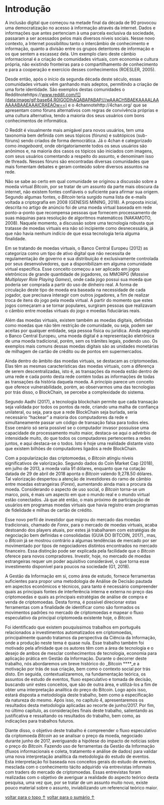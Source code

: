 # Introdução

A inclusão digital que começou na metade final da década de 90 provocou uma democratização no acesso à informação através da internet. Dados e informações que antes pertenciam à uma parcela exclusiva da sociedade, passaram a ser acessados pelos mais diversos níveis sociais. Nesse novo contexto, a Internet possibilitou tanto o intercâmbio de conhecimento e informação, quanto a divisão entre os grupos detentores de informação e os que sentem a escassez dela. Um exemplo claro deste câmbio informacional é a criação de comunidades virtuais, com economia e cultura própria, não existindo fronteiras para o compartilhamento de conhecimento e para a cooperação e exercício desses conhecimentos \(ROESLER, 2005\).

Desde então, após o início da segunda década deste século, essas comunidades virtuais vêm ganhando mais adeptos, permitindo a criação de uma forte identidade. São exemplos destas comunidades o Redditnotehttps://www.reddit.com/![](data:image/gif;base64,R0lGODlhAQABAPABAP///wAAACH5BAEKAAAALAAAAAABAAEAAAICRAEAOw==) e o 4channotehttp://4chan.org/![](data:image/gif;base64,R0lGODlhAQABAPABAP///wAAACH5BAEKAAAALAAAAAABAAEAAAICRAEAOw==) que se apresentam como fóruns alternativos com regras de convivência próprias e uma cultura alternativa, tendo a maioria dos seus usuários com bons conhecimentos de informática.

O Reddit é visualmente mais amigável para novos usuários, tem uma taxonomia bem definida com seus tópicos \(fóruns\) e subtópicos \(sub-fóruns\) sendo criados de forma democrática. Já o 4chan é categorizado como _imageboard_, onde obrigatoriamente todos os seus usuários são anônimos e, na maioria dos casos os tópicos são iniciados com imagens, com seus usuários comentando a respeito do assunto, e denominam isso de threads. Nesses fóruns são encontradas diversas comunidades que mais fomentam debates e geram conteúdo sobre diversos assuntos na rede.

Não se sabe ao certo em qual comunidade se originou a discussão sobre a moeda virtual _Bitcoin_, por se tratar de um assunto da parte mais obscura da internet, não existem fontes confiáveis o suficiente para afirmar sua origem. Segundo algumas fontes, o _Bitcoin_ teria surgido numa lista de e-mails voltada a criptografia em 2008 \(GENESIS MINING, 2018\). A proposta inicial, descrita no artigo de anúncio foi de uma moeda virtual baseada em rede ponto-a-ponto que recompensa pessoas que fornecem processamento de suas máquinas para resolução de algoritmos matemáticos \(NAKAMOTO, 2008\). Naquele momento, a discussão sobre uma tecnologia robusta que tratasse de moedas virtuais era não só incipiente como desnecessária, já que não havia nenhum indício de que essa tecnologia teria alguma finalidade.

Em se tratando de moedas virtuais, o Banco Central Europeu \(2012\) as categoriza como um tipo de ativo digital que não necessita de regulamentação de governo e sua distribuição é exclusivamente controlada por seus desenvolvedores, que a disponibilizam em alguma comunidade virtual específica. Esse conceito começou a ser aplicado em jogos eletrônicos de grande quantidade de jogadores, os MMORPG \(_Massive Multiplayer Role Playing Games_\), onde cada jogo possui sua moeda que poderia ser comprada a partir do uso de dinheiro real. A forma de circulação deste tipo de moeda era baseada na necessidade de cada jogador, que precisava interagir com outros jogadores, a fim de realizar troca de itens do jogo pela moeda virtual. A partir do momento que estes jogos começaram a se tornar populares, surgiram pessoas que realizavam o câmbio entre moedas virtuais do jogo e moedas fiduciárias reais.

Além das moedas virtuais, existem também as moedas digitais, definidas como moedas que não têm restrição de comunidade, ou seja, podem ser aceitas por qualquer entidade, seja pessoa física ou jurídica. Ainda segundo o Banco Central Europeu, uma moeda digital é a representação eletrônica de uma moeda tradicional, porém, sem os trâmites legais, podendo uso. Os exemplos mais comuns dessas moedas digitais são as unidades monetárias de milhagem de cartão de crédito ou de pontos em supermercados.

Ainda dentro do âmbito das moedas virtuais, se destacam as criptomoedas. Elas têm as mesmas características das moedas virtuais, com a diferença de serem descentralizadas, isto é, as transações da moeda estão dentro de uma rede e cada ponto desta rede contém todas as informações de todas as transações da história daquela moeda. A princípio parece um conceito que oferece vulnerabilidade, porém, ao observarmos uma das tecnologias por trás disso, o BlockChain, se percebe a complexidade do sistema.

Segundo Aadhi \(2017\), a tecnologia blockchain permite que cada transação seja validada por todos os pontos da rede, criando uma malha de confiança unilateral, ou seja, para que a rede BlockChain seja burlada, seria necessário “hackear” a maioria dos computadores da rede e simultaneamente passar um código de transação falsa para todos eles. Esse cenário só seria possível se o computador invasor possuísse uma capacidade de processamento muito maior, destaca-se aqui o advérbio de intensidade muito, do que todos os computadores pertencentes a redes juntos, e aqui destaca-se o todos. Isto é hoje uma realidade distante visto que existem bilhões de computadores ligados a rede BlockChain.

Com a popularização das criptomoedas, o _Bitcoin_ atingiu níveis significativos de valorização. Segundo dados do Coin Market Cap \(2018\), em julho de 2013, a moeda valia 91 dólares, enquanto que na cotação datada de 29 de abril de 2018 aponta o _Bitcoin_ valendo 9,278.50 dólares. Tal valorização despertou a atenção de investidores do ramo de câmbio entre moedas estrangeiras \(_Forex_\), aumentando ainda mais a procura da moeda. Considerando o aspecto de uso social, o _Bitcoin_ torna-se um marco, pois, é mais um aspecto em que o mundo real e o mundo virtual estão conectados. Já que até então, o mais próximo de participação de usuários em programas moedas virtuais que havia registro eram programas de fidelidade e milhas de cartão de crédito.

Esse novo perfil de investidor que migrou do mercado das moedas tradicionais, chamado de _Forex_, para o mercado de moedas virtuais, acaba destoando dos players atuais, por estes já trabalharem com estratégias de negociação bem definidas e consolidadas \(GUIA DO BITCOIN, 2017\)., mas, o _Bitcoin_ já se mostrou contrário a algumas tendências de mercado por ser movimentado por tipos de negociadores distintos encontrados no mercado financeiro. Essa distinção pode ser explicada pela facilidade que o _Bitcoin_ oferece para novos compradores. Investir, hoje, no mercado de moedas estrangeiras requer um poder aquisitivo considerável, o que torna esse investimento disponível para poucos na sociedade \(G1, 2018\).

A Gestão da Informação em si, como área de estudo, fornece ferramentas suficientes para propor uma metodologia de Análise de Decisão pautada em aspectos econômicos e técnicos, para tanto é necessário compreender quais as principais fontes de interferência interna e externa no preço das criptomoedas e quais as principais estratégias de análise de compra e venda de criptomoedas. Desta forma, é possível direcionar estas ferramentas com a finalidade de identificar como são formados os movimentos padrões no mercado de criptomoedas e mapear o fluxo especulativo da principal criptomoeda existente hoje, o _Bitcoin_.

Foi identificado que existem pouquíssimos trabalhos em português relacionados a investimentos automatizados em criptomoedas, principalmente quando tratamos da perspectiva da Ciência da Informação, onde a produção neste tema é quase nula. Esse trabalho também foi motivado pela afinidade que os autores têm com a área de tecnologia e o desejo de ambos de mesclar conhecimentos de tecnologia, economia para aplicação prática em Gestão da Informação. Durante o decorrer deste trabalho, nós abordaremos um breve histórico do _Bitcoin ****_e a motivação por trás de sua criação, bem como o contexto social por trás disto. Em seguida, contextualizaremos, na fundamentação teórica, os assuntos de estudo de eventos, fluxo especulativo e tomada de decisão, buscando unir estes conceitos, que são de outra área, e utilizá-los a fim de obter uma interpretação analítica do preço do Bitcoin. Logo após isso, estará disposta a metodologia deste trabalho, bem como a especificação da natureza do mesmo. Após isso, no capítulo 4, apresentaremos os resultados desta metodologia aplicadas ao recorte de junho/2017. Por fim, no último capítulo, as considerações finais deste trabalho, salientando as justificativa e ressaltando os resultados do trabalho, bem como, as indicações para trabalhos futuros.

Diante disso, o objetivo deste trabalho é compreender o fluxo especulativo da criptomoeda _Bitcoin_ ao se analisar o preço da moeda, negociado durante junho de 2017, averiguando a hipótese do impacto de notícias sobre o preço do _Bitcoin_. Fazendo uso de ferramentas da Gestão da Informação \(fluxos informacionais e coleta, tratamento e análise de dados\) para validar uma nova interpretação analítica da metodologia do estudo de eventos. Esta interpretação foi baseada nos conceitos gerais do estudo de eventos, mesclada com o conhecimento tácito adquirido via entrevistas informais com traders do mercado de criptomoedas. Essas entrevistas foram realizadas com o objetivo de averiguar a realidade do aspecto teórico desta pesquisa, uma vez que, por se tratar de um assunto muito novo, existe pouco material sobre o assunto, inviabilizando um referencial teórico maior.

[voltar para o topo ↑](1.introducao.md#introducao) [voltar para o sumário ↑](https://github.com/eliabejr/bitcoin-price-analysis/blob/master/portuguese/README.md#sumario)

